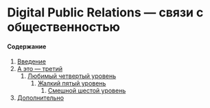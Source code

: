 # Digital Public Relations — связи с общественностью

<h4>Содержание</h4>
  <ol>
  <li><a href="#Введение">Введение</a></li>
  <li><a href="#">А это — третий</a>
    <ol>
      <li><a href="#">Любимый четвертый уровень</a>
        <ol>
          <li><a href="#">Жалкий пятый уровень</a>
            <ol>
              <li><a href="#">Смешной шестой уровень</a></li>
            </ol>
          </li>
        </ol>
      </li>
    </ol>
  </li>
  <li><a href="#Дополнительно">Дополнительно</a></li>
</ol>
  </section>
